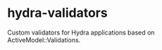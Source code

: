 hydra-validators
=======================

Custom validators for Hydra applications based on ActiveModel::Validations.
